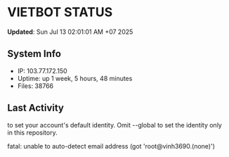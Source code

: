 # VIETBOT STATUS
**Updated**: Sun Jul 13 02:01:01 AM +07 2025

## System Info
- IP: 103.77.172.150
- Uptime: up 1 week, 5 hours, 48 minutes
- Files: 38766

## Last Activity

to set your account's default identity.
Omit --global to set the identity only in this repository.

fatal: unable to auto-detect email address (got 'root@vinh3690.(none)')
